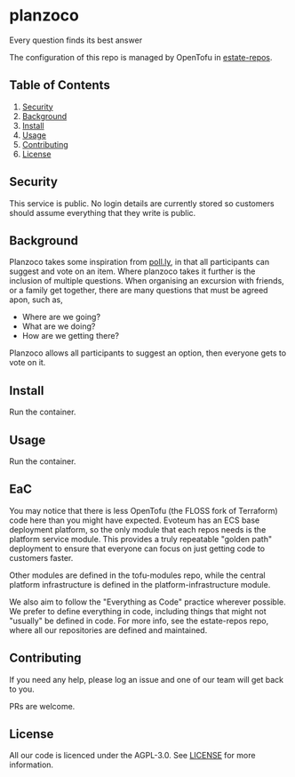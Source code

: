 [//]: # (STANDARD README)
[//]: # (https://github.com/RichardLitt/standard-readme)
[//]: # (----------------------------------------------)
[//]: # (Uncomment optional sections as required)
[//]: # (----------------------------------------------)

[//]: # (Title)
[//]: # (Match repository name)
[//]: # (REQUIRED)

# planzoco

[//]: # (Banner)
[//]: # (OPTIONAL)
[//]: # (Must not have its own title)
[//]: # (Must link to local image in current repository)


[//]: # (Badges)
[//]: # (OPTIONAL)
[//]: # (Must not have its own title)


[//]: # (Short description)
[//]: # (REQUIRED)
[//]: # (An overview of the intentions of this repo)
[//]: # (Must not have its own title)
[//]: # (Must be less than 120 characters)
[//]: # (Must match GitHub's description)

Every question finds its best answer

[//]: # (Long Description)
[//]: # (OPTIONAL)
[//]: # (Must not have its own title)
[//]: # (A detailed description of the repo)



[//]: # (Keep this note to help people understand how to configure this repo.)
The configuration of this repo is managed by OpenTofu in [estate-repos](https://github.com/evoteum/estate-repos).

## Table of Contents

[//]: # (REQUIRED)
[//]: # (Delete as appropriate)

1. [Security](#security)
1. [Background](#background)
1. [Install](#install)
1. [Usage](#usage)
1. [Contributing](#contributing)
1. [License](#license)

## Security

[//]: # (OPTIONAL)
[//]: # (May go here if it is important to highlight security concerns.)

This service is public. No login details are currently stored so customers should assume everything that they
write is public.

## Background
[//]: # (OPTIONAL)
[//]: # (Explain the motivation and abstract dependencies for this repo)

Planzoco takes some inspiration from [poll.ly](https://poll.ly/), in that all participants can suggest and vote on an item. Where
planzoco takes it further is the inclusion of multiple questions. When organising an excursion with friends, or a
family get together, there are many questions that must be agreed apon, such as,
- Where are we going?
- What are we doing?
- How are we getting there?

Planzoco allows all participants to suggest an option, then everyone gets to vote on it.

## Install

[//]: # (Explain how to install the thing.)
[//]: # (OPTIONAL IF documentation repo)
[//]: # (ELSE REQUIRED)

Run the container.

## Usage
[//]: # (REQUIRED)
[//]: # (Explain what the thing does. Use screenshots and/or videos.)

Run the container.


[//]: # (Extra sections)
[//]: # (OPTIONAL)
[//]: # (This should not be called "Extra Sections".)
[//]: # (This is a space for ≥0 sections to be included,)
[//]: # (each of which must have their own titles.)

## EaC

You may notice that there is less OpenTofu (the FLOSS fork of Terraform) code here than you might have expected.
Evoteum has an ECS base deployment platform, so the only module that each repos needs is the platform service module.
This provides a truly repeatable "golden path" deployment to ensure that everyone can focus on just getting code to
customers faster.

Other modules are defined in the tofu-modules repo, while the central platform infrastructure is defined in the
platform-infrastructure module.

We also aim to follow the "Everything as Code" practice wherever possible. We prefer to define everything in code,
including things that might not "usually" be defined in code. For more info, see the estate-repos repo, where all our
repositories are defined and maintained.


[//]: # (## API)
[//]: # (OPTIONAL)
[//]: # (Describe exported functions and objects)



[//]: # (## Maintainers)
[//]: # (OPTIONAL)
[//]: # (List maintainers for this repository)
[//]: # (along with one way of contacting them - GitHub link or email.)



[//]: # (## Thanks)
[//]: # (OPTIONAL)
[//]: # (State anyone or anything that significantly)
[//]: # (helped with the development of this project)



## Contributing
[//]: # (REQUIRED)
If you need any help, please log an issue and one of our team will get back to you.

PRs are welcome.


## License
[//]: # (REQUIRED)

All our code is licenced under the AGPL-3.0. See [LICENSE](LICENSE) for more information.
